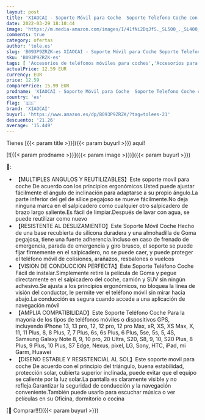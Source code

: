 ```yaml
---
layout: post
title: 'XIAOCAI - Soporte Móvil para Coche  Soporte Telefono Coche con Ventosa de Silicona Antideslizante Salpicadero para Xiaomi iPhone 13/12/11 Pro/XS Max/Xr/X/8/7/6s Plus Galaxy S30 S10 Note 10+ Huawei Mate 40'
date: 2022-03-29 18:10:44
image: 'https://m.media-amazon.com/images/I/41fNi2DqJfS._SL500_._SL400_.jpg'
comments: true
category: ofertas
author: 'tole.es'
slug: 'B093P9ZRZK-es XIAOCAI - Soporte Móvil para Coche Soporte Telefono Coche...'
sku: 'B093P9ZRZK-es'
tags: [ 'Accesorios de teléfonos móviles para coches','Accesorios para móviles','Comunicación móvil y accesorios','Cunas de teléfonos móviles para coches','Electrónica','iphone','xiaocai', ]
actualPrice: 12.59 EUR
currency: EUR
price: 12.59
comparePrice: 15.99 EUR
prodname: 'XIAOCAI - Soporte Móvil para Coche  Soporte Telefono Coche con Ventosa de Silicona Antideslizante Salpicadero para Xiaomi iPhone 13/12/11 Pro/XS Max/Xr/X/8/7/6s Plus Galaxy S30 S10 Note 10+ Huawei Mate 40'
country: 'es'
flag: '🇪🇸'
brand: 'XIAOCAI'
buyurl: 'https://www.amazon.es/dp/B093P9ZRZK/?tag=tolees-21'
descuento: '21.26'
average: '15.449'
---
```


Tienes [{{< param title >}}]({{< param buyurl >}}) aqui!

[![{{< param prodname >}}]({{< param image >}})]({{< param buyurl >}})

🔎:

- 【MULTIPLES ANGULOS Y REUTILIZABLES】Este soporte movil para coche De acuerdo con los principios ergonómicos.Usted puede ajustar fácilmente el ángulo de inclinación para adaptarse a su propio ángulo.La parte inferior del gel de sílice pegajoso se mueve fácilmente.No deja ninguna marca en el salpicadero como cualquier otro salpicadero de brazo largo saliente.Es fácil de limpiar.Después de lavar con agua, se puede reutilizar como nuevo
- 【RESISTENTE AL DESLIZAMIENTO】Este Soporte Móvil Coche Hecho de una base recubierta de silicona duradera y una almohadilla de Goma pegajosa, tiene una fuerte adherencia.Incluso en caso de frenado de emergencia, parada de emergencia y giro brusco, el soporte se puede fijar firmemente en el salpicadero, no se puede caer, y puede proteger el teléfono móvil de colisiones, arañazos, resbalones o vuelcos
- 【VISION DE CONDUCCION PERFECTA】Este Soporte Teléfono Coche Fácil de instalar.Simplemente retire la película de Goma y pegue directamente en el salpicadero del coche, camión y SUV sin ningún adhesivo.Se ajusta a los principios ergonómicos, no bloquea la línea de visión del conductor, le permite ver el teléfono móvil sin mirar hacia abajo.La conducción es segura cuando accede a una aplicación de navegación móvil
- 【AMPLIA COMPATIBILIDAD】Este Soporte Teléfono Coche Para la mayoría de los tipos de teléfonos móviles o dispositivos GPS, incluyendo iPhone 13, 13 pro, 12, 12 pro, 12 pro Max, xR, XS, XS Max, X, 11, 11 Plus, 8, 8 Plus, 7, 7 Plus, 6s, 6s Plus, 6 Plus, 5se, 5s, 5, 4S, Samsung Galaxy Note 8, 9, 10 pro, 20 Ultra, S20, S8, 9, 10, S20 Plus, 8 Plus, 9 Plus, 10 Plus, S7 Edge, Nexus, pixel, LG, Sony, HTC, iPad, mi Garm, Huawei
- 【DISENO ESTABLE Y RESISTENCIAL AL SOL】Este soporte movil para coche De acuerdo con el principio del triángulo, buena estabilidad, protección solar, cubierta superior inclinada, puede evitar que el equipo se caliente por la luz solar.La pantalla es claramente visible y no refleja.Garantizar la seguridad de conducción y la navegación conveniente.También puede usarlo para escuchar música o ver películas en su Oficina, dormitorio o cocina

[🛒 Comprar!!!]({{< param buyurl >}})
